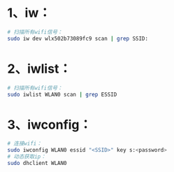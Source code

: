 # 1、iw：

```bash
# 扫描所有wifi信号：
sudo iw dev wlx502b73089fc9 scan | grep SSID:
```

# 2、iwlist：

```bash
# 扫描所有wifi信号：
sudo iwlist WLAN0 scan | grep ESSID
```

# 3、iwconfig：

```bash
# 连接wifi：
sudo iwconfig WLAN0 essid "<SSID>" key s:<password>
# 动态获取ip：
sudo dhclient WLAN0
```

